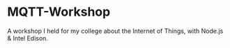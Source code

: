 # MQTT-Workshop
A workshop I held for my college about the Internet of Things, with Node.js &amp; Intel Edison.
